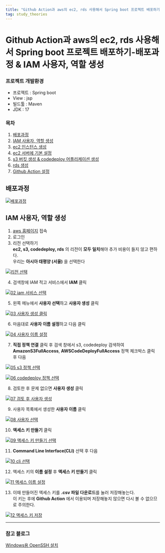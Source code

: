 ```yaml
---
title: "Github Action과 aws의 ec2, rds 사용해서 Spring boot 프로젝트 배포하기-배포과정 & IAM 사용자, 역할 생성"
tag: study_theories
---
```


# Github Action과 aws의 ec2, rds 사용해서 Spring boot 프로젝트 배포하기-배포과정 & IAM 사용자, 역할 생성

### 프로젝트 개발환경

- 프로젝트 : Spring boot
- View : jsp
- 빌드툴 : Maven
- JDK : 17

### 목차

1. [배포과정](##배포과정)
2. [IAM 사용자, 역할 생성](##IAM-사용자,-역할-생성)
3. [ec2 인스턴스 생성](##ec2-인스턴스-생성)
4. [ec2 서버에 기본 설정](##ec2-서버에-기본-설정)
5. [s3 버킷 생성 & codedeploy 어플리케이션 생성](##s3-버킷-생성)
6. [rds 생성](##rds-생성)
7. [Github Action 설정]()

## 배포과정

[![배포과정](https://github.com/yony-k/yony-k.github.io/assets/109204976/5769c8c9-4cf6-4a67-bfa8-e1e90ad523c0)](https://github.com/yony-k/yony-k.github.io/assets/109204976/5769c8c9-4cf6-4a67-bfa8-e1e90ad523c0)

## IAM 사용자, 역할 생성

1. [aws 홈페이지](https://aws.amazon.com/ko/?nc2=h_lg) 접속
2. 로그인
3. 리전 선택하기</br>
**ec2, s3, codedeploy, rds** 의 리전이 **모두 일치**해야 추가 비용이 들지 않고 편하다.</br>
우리는 **아시아 태평양 (서울)** 을 선택한다 </br>

[![리전 선택](https://github.com/yony-k/yony-k.github.io/assets/109204976/27432b3b-336c-4442-9d56-19b7e660b226)](https://github.com/yony-k/yony-k.github.io/assets/109204976/27432b3b-336c-4442-9d56-19b7e660b226)

4. 검색창에 IAM 적고 서비스에서 **IAM** 클릭

[![02 iam 서비스 선택](https://github.com/yony-k/yony-k.github.io/assets/109204976/c0963efa-bd5f-4358-82b5-4dad36a656df)](https://github.com/yony-k/yony-k.github.io/assets/109204976/c0963efa-bd5f-4358-82b5-4dad36a656df)

5. 왼쪽 메뉴에서 **사용자 선택**하고 **사용자 생성** 클릭

[![03 사용자 생성 클릭](https://github.com/yony-k/yony-k.github.io/assets/109204976/098ae19e-fbaa-4c4e-a035-f6eef51012cd)](https://github.com/yony-k/yony-k.github.io/assets/109204976/098ae19e-fbaa-4c4e-a035-f6eef51012cd)

6. 마음대로 **사용자 이름 설정**하고 다음 클릭

[![04 사용자 이름 설정](https://github.com/yony-k/yony-k.github.io/assets/109204976/7abeb863-0c4f-4a11-9614-db85e56326c8)](https://github.com/yony-k/yony-k.github.io/assets/109204976/7abeb863-0c4f-4a11-9614-db85e56326c8)

7. **직접 정책 연결** 클릭 후 검색 창에서 s3, codedeploy 검색하여 **AmazonS3FullAccess**, **AWSCodeDeployFullAccess** 정책 체크박스 클릭 후 다음 

[![05 s3 정책 선택](https://github.com/yony-k/yony-k.github.io/assets/109204976/1a2c5d73-a810-447f-8c19-15ecba3e33f5)](https://github.com/yony-k/yony-k.github.io/assets/109204976/1a2c5d73-a810-447f-8c19-15ecba3e33f5)

[![06 codedeploy 정책 선택](https://github.com/yony-k/yony-k.github.io/assets/109204976/34c8c01d-c56a-41b7-91ef-03a241826df0)](https://github.com/yony-k/yony-k.github.io/assets/109204976/34c8c01d-c56a-41b7-91ef-03a241826df0)

8. 검토한 후 문제 없으면 **사용자 생성** 클릭

[![07 검토 후 사용자 생성](https://github.com/yony-k/yony-k.github.io/assets/109204976/31ff6928-4244-483f-ac87-97c5b83658d1)](https://github.com/yony-k/yony-k.github.io/assets/109204976/31ff6928-4244-483f-ac87-97c5b83658d1)

9.  사용자 목록에서 생성한 **사용자 이름** 클릭

[![08 사용자 선택](https://github.com/yony-k/yony-k.github.io/assets/109204976/40ab782e-d0b7-4002-a568-18134d7d4b91)](https://github.com/yony-k/yony-k.github.io/assets/109204976/40ab782e-d0b7-4002-a568-18134d7d4b91)

10.  **액세스 키 만들기** 클릭
  
[![09 액세스 키 만들기 선택](https://github.com/yony-k/yony-k.github.io/assets/109204976/1457ff69-9caa-467a-824a-d04aed9f62ae)](https://github.com/yony-k/yony-k.github.io/assets/109204976/1457ff69-9caa-467a-824a-d04aed9f62ae)

11.  **Command Line Interface(CLI)** 선택 후 다음

[![10 cli 선택](https://github.com/yony-k/yony-k.github.io/assets/109204976/81166444-1a3c-49b0-9a9f-ad52d1cdf132)](https://github.com/yony-k/yony-k.github.io/assets/109204976/81166444-1a3c-49b0-9a9f-ad52d1cdf132)

12.  액세스 키의 **이름 설정** 후 **액세스 키 만들기** 클릭

[![11 액세스 이름 설정](https://github.com/yony-k/yony-k.github.io/assets/109204976/da501424-4552-4db1-bc23-add1d37b7c0d)](https://github.com/yony-k/yony-k.github.io/assets/109204976/da501424-4552-4db1-bc23-add1d37b7c0d)

13. 이때 만들어진 엑세스 키를 **.csv 파일 다운로드**를 눌러 저장해놓는다.</br>
이 키는 후에 **Github Action** 에서 이용되며 저장해놓지 않으면 다시 볼 수 없으므로 주의한다.

[![12 액세스 키 저장](https://github.com/yony-k/yony-k.github.io/assets/109204976/92e7fc4c-edd1-40f7-8921-59c2a90fe3ea)](https://github.com/yony-k/yony-k.github.io/assets/109204976/92e7fc4c-edd1-40f7-8921-59c2a90fe3ea)


---

### 참고 블로그

[Windows용 OpenSSH 설치](https://learn.microsoft.com/ko-kr/windows-server/administration/openssh/openssh_install_firstuse?tabs=powershell)